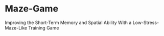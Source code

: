 # Maze-Game
Improving the Short-Term Memory and Spatial Ability With a Low-Stress-Maze-Like Training Game

